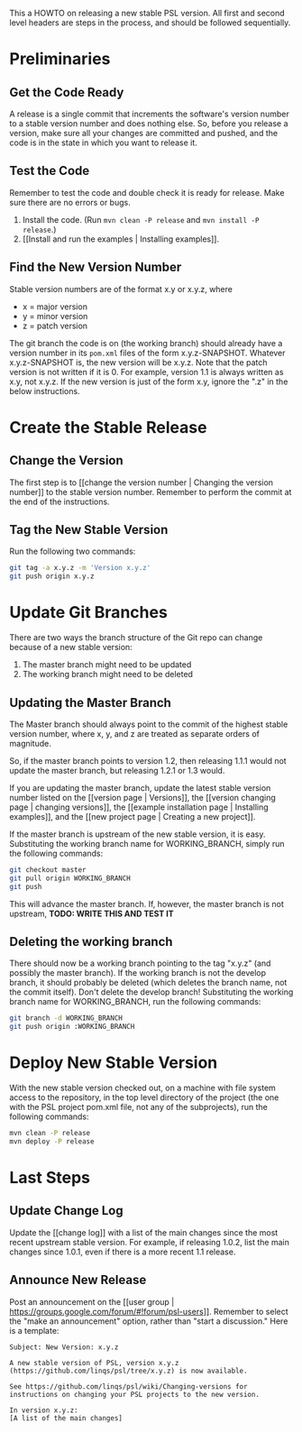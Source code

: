 This a HOWTO on releasing a new stable PSL version. All first and second level headers are steps in the process, and should be followed sequentially.

# Preliminaries

## Get the Code Ready
A release is a single commit that increments the software's version number to a stable version number and does nothing else. So, before you release a version, make sure all your changes are committed and pushed, and the code is in the state in which you want to release it.

## Test the Code
Remember to test the code and double check it is ready for release. Make sure there are no errors or bugs.

1. Install the code. (Run `mvn clean -P release` and `mvn install -P release`.)
1. [[Install and run the examples | Installing examples]].

## Find the New Version Number
Stable version numbers are of the format x.y or x.y.z, where

* x = major version
* y = minor version
* z = patch version

The git branch the code is on (the working branch) should already have a version number in its `pom.xml` files of the form x.y.z-SNAPSHOT. Whatever x.y.z-SNAPSHOT is, the new version will be x.y.z. Note that the patch version is not written if it is 0. For example, version 1.1 is always written as x.y, not x.y.z. If the new version is just of the form x.y, ignore the ".z" in the below instructions.

# Create the Stable Release

## Change the Version
The first step is to [[change the version number | Changing the version number]] to the stable version number. Remember to perform the commit at the end of the instructions.

## Tag the New Stable Version
Run the following two commands:
```sh
git tag -a x.y.z -m 'Version x.y.z'
git push origin x.y.z
```

# Update Git Branches

There are two ways the branch structure of the Git repo can change because of a new stable version:

1. The master branch might need to be updated
1. The working branch might need to be deleted

## Updating the Master Branch

The Master branch should always point to the commit of the highest stable version number, where x, y, and z are treated as separate orders of magnitude.

So, if the master branch points to version 1.2, then releasing 1.1.1 would not update the master branch, but releasing 1.2.1 or 1.3 would.

If you are updating the master branch, update the latest stable version number listed on the [[version page | Versions]], the [[version changing page | changing versions]], the [[example installation page | Installing examples]], and the [[new project page | Creating a new project]].

If the master branch is upstream of the new stable version, it is easy. Substituting the working branch name for WORKING_BRANCH, simply run the following commands:

```sh
git checkout master
git pull origin WORKING_BRANCH
git push
```

This will advance the master branch. If, however, the master branch is not upstream,
**TODO: WRITE THIS AND TEST IT**

## Deleting the working branch

There should now be a working branch pointing to the tag "x.y.z" (and possibly the master branch). If the working branch is not the develop branch, it should probably be deleted (which deletes the branch name, not the commit itself). Don't delete the develop branch! Substituting the working branch name for WORKING_BRANCH, run the following commands:
```sh
git branch -d WORKING_BRANCH
git push origin :WORKING_BRANCH
```

# Deploy New Stable Version

With the new stable version checked out, on a machine with file system access to the repository, in the top level directory of the project (the one with the PSL project pom.xml file, not any of the subprojects), run the following commands:
```sh
mvn clean -P release
mvn deploy -P release
```

# Last Steps

## Update Change Log

Update the [[change log]] with a list of the main changes since the most recent upstream stable version. For example, if releasing 1.0.2, list the main changes since 1.0.1, even if there is a more recent 1.1 release.

## Announce New Release

Post an announcement on the [[user group | https://groups.google.com/forum/#!forum/psl-users]]. Remember to select the "make an announcement" option, rather than "start a discussion." Here is a template:

```
Subject: New Version: x.y.z

A new stable version of PSL, version x.y.z (https://github.com/linqs/psl/tree/x.y.z) is now available.

See https://github.com/linqs/psl/wiki/Changing-versions for instructions on changing your PSL projects to the new version.

In version x.y.z:
[A list of the main changes]
```